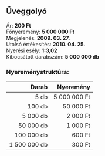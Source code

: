 ## Üveggolyó

Ár: **200 Ft**<br/>
Főnyeremény: **5 000 000 Ft**<br/>
Megjelenés: **2009. 03. 27.**<br/>
Utolsó értékesítés: **2010. 04. 25.**<br/>
Nyerési esély: **1:3,02**<br/>
Kibocsátott darabszám: **5 000 000 db**<br/>

### Nyereménystruktúra:
Darab|Nyeremény
---:|---:
5 db|5 000 000 Ft
100 db|50 000 Ft
5 000 db|2 000 Ft
50 000 db|1 000 Ft
100 000 db|600 Ft
1 500 000 db|300 Ft
